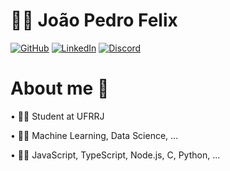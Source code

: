 # 👨‍💼 João Pedro Felix
[![GitHub](https://img.shields.io/badge/GitHub-100000?style=for-the-badge&logo=github&logoColor=white)](https://github.com/felixjp1) [![LinkedIn](https://img.shields.io/badge/LinkedIn-0077B5?style=for-the-badge&logo=linkedin&logoColor=white)](https://www.linkedin.com/in/joão-pedro-felix-62a614235/) [![Discord](https://img.shields.io/badge/Discord-7289DA?style=for-the-badge&logo=discord&logoColor=white)](https://discord.com/channels/@mennz1473/)

# About me 👋
• 👨‍🏫 Student at UFRRJ

• 👨‍🔬 Machine Learning, Data Science, ...

• 👨‍💻 JavaScript, TypeScript, Node.js, C, Python, ...

